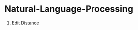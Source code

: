 # Natural-Language-Processing

1. [Edit Distance](https://github.com/shrebox/Natural-Language-Processing/tree/master/1.%20Edit%20Distance)
